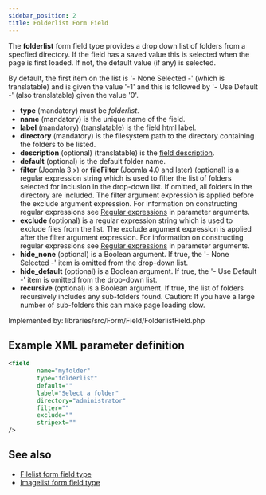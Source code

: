 ```yaml
---
sidebar_position: 2
title: Folderlist Form Field
---
```


The **folderlist** form field type provides a drop down list of folders from a specfied directory. If the field has a
saved value this is selected when the page is first loaded. If not, the default value (if any) is selected.

By default, the first item on the list is '- None Selected -' (which is translatable) and is given the value '-1' and this
is followed by '- Use Default -' (also translatable) given the value '0'.

- **type** (mandatory) must be *folderlist*.
- **name** (mandatory) is the unique name of the field.
- **label** (mandatory) (translatable) is the field html label.
- **directory** (mandatory) is the filesystem path to the directory containing the folders to be listed.
- **description** (optional) (translatable) is the [field description](../standard-form-field-attributes.md#description).
- **default** (optional) is the default folder name.
- **filter** (Joomla 3.x) or **fileFilter** (Joomla 4.0 and later) (optional) is a regular expression string which is
  used to filter the list of folders selected for inclusion in the drop-down list. If omitted, all folders in the
  directory are included. The filter argument expression is applied before the exclude argument expression. For
  information on constructing regular expressions
  see [Regular expressions](https://docs.joomla.org/Special:MyLanguage/J1.5:Regular_expressions_in_parameter_arguments)
  in parameter arguments.
- **exclude** (optional) is a regular expression string which is used to exclude files from the list. The exclude
  argument expression is applied after the filter argument expression. For information on constructing regular
  expressions
  see [Regular expressions](https://docs.joomla.org/Special:MyLanguage/J1.5:Regular_expressions_in_parameter_arguments)
  in parameter arguments.
- **hide_none** (optional) is a Boolean argument. If true, the '- None Selected -' item is omitted from the drop-down
  list.
- **hide_default** (optional) is a Boolean argument. If true, the '- Use Default -' item is omitted from the drop-down
  list.
- **recursive** (optional) is a Boolean argument. If true, the list of folders recursively includes any sub-folders
  found. Caution: If you have a large number of sub-folders this can make page loading slow.

Implemented by: libraries/src/Form/Field/FolderlistField.php

## Example XML parameter definition

```xml
<field
        name="myfolder"
        type="folderlist"
        default=""
        label="Select a folder"
        directory="administrator"
        filter=""
        exclude=""
        stripext=""
/>
```

## See also

* [Filelist form field type](./filelist.md)
* [Imagelist form field type](./imagelist.md)
